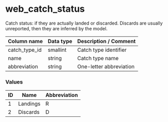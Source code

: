 # web_catch_status



Catch status: if they are actually landed or discarded. Discards are usually unreported, then they are inferred by the model.

| Column  name  | Data  type | Description  / Comment  |
| ------------- | ---------- | ----------------------- |
| catch_type_id | smallint   | Catch type identifier   |
| name          | string     | Catch type name         |
| abbreviation  | string     | One-letter abbreviation |



### Values

| ID   | Name     | Abbreviation |
| ---- | -------- | ------------ |
| 1    | Landings | R            |
| 2    | Discards | D            |

